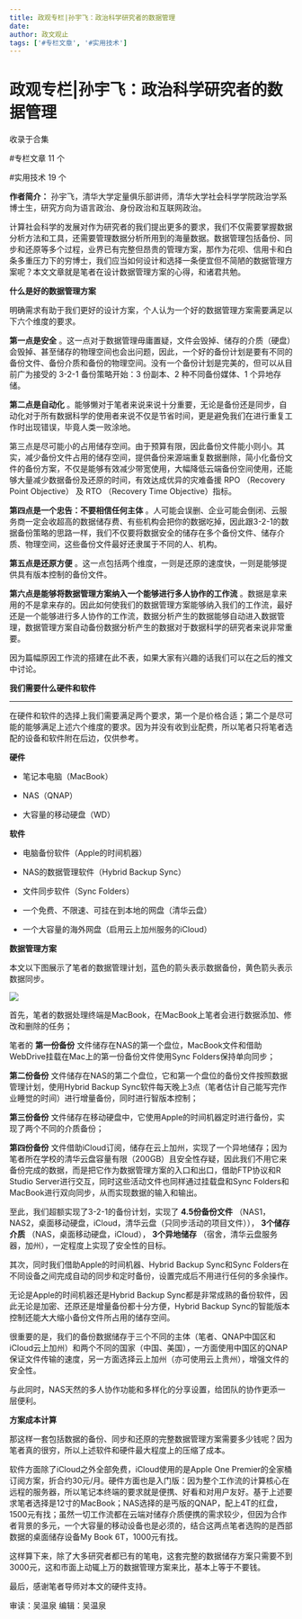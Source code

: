 ```yaml
---
title: 政观专栏|孙宇飞：政治科学研究者的数据管理
date: 
author: 政文观止
tags: ['#专栏文章', '#实用技术']
---
```

# 政观专栏|孙宇飞：政治科学研究者的数据管理


收录于合集

#专栏文章 11 个

#实用技术 19 个

**作者简介：** 孙宇飞，清华大学定量俱乐部讲师，清华大学社会科学学院政治学系博士生，研究方向为语言政治、身份政治和互联网政治。

  

计算社会科学的发展对作为研究者的我们提出更多的要求，我们不仅需要掌握数据分析方法和工具，还需要管理数据分析所用到的海量数据。数据管理包括备份、同步和还原等多个过程，业界已有完整但昂贵的管理方案，那作为花呗、信用卡和白条多重压力下的穷博士，我们应当如何设计和选择一条便宜但不简陋的数据管理方案呢？本文文章就是笔者在设计数据管理方案的心得，和诸君共勉。

  

 **什么是好的数据管理方案**

  

明确需求有助于我们更好的设计方案，个人认为一个好的数据管理方案需要满足以下六个维度的要求。

  

 **第一点是安全**
。这一点对于数据管理毋庸置疑，文件会毁掉、储存的介质（硬盘）会毁掉、甚至储存的物理空间也会出问题，因此，一个好的备份计划是要有不同的备份文件、备份介质和备份的物理空间。没有一个备份计划是完美的，但可以从目前广为接受的
3-2-1 备份策略开始：3 份副本、2 种不同备份媒体、1 个异地存储。

  

 **第二点是自动化**
。能够懒对于笔者来说来说十分重要，无论是备份还是同步，自动化对于所有数据科学的使用者来说不仅是节省时间，更是避免我们在进行重复工作时出现错误，毕竟人类一败涂地。

  

第三点是尽可能小的占用储存空间。由于预算有限，因此备份文件能小则小。其实，减少备份文件占用的储存空间，提供备份来源端重复数据删除，简小化备份文件的备份方案，不仅是能够有效减少带宽使用，大幅降低云端备份空间使用，还能够大量减少数据备份及还原的时间，有效达成优异的灾难备援
RPO （Recovery Point Objective） 及 RTO （Recovery Time Objective）指标。

  

 **第四点是一个忠告：不要相信任何主体**
。人可能会误删、企业可能会倒闭、云服务商一定会收超高的数据储存费、有些机构会把你的数据吃掉，因此跟3-2-1的数据备份策略的思路一样，我们不仅要将数据安全的储存在多个备份文件、储存介质、物理空间，这些备份文件最好还隶属于不同的人、机构。

  

 **第五点是还原方便** 。这一点包括两个维度，一则是还原的速度快，一则是能够提供具有版本控制的备份文件。

  

 **第六点是能够将数据管理方案纳入一个能够进行多人协作的工作流**
。数据是拿来用的不是拿来存的。因此如何使我们的数据管理方案能够纳入我们的工作流，最好还是一个能够进行多人协作的工作流，数据分析产生的数据能够自动进入数据管理，数据管理方案自动备份数据分析产生的数据对于数据科学的研究者来说非常重要。

  

因为篇幅原因工作流的搭建在此不表，如果大家有兴趣的话我们可以在之后的推文中讨论。

  

 **我们需要什么硬件和软件**  

 ****

在硬件和软件的选择上我们需要满足两个要求，第一个是价格合适；第二个是尽可能的能够满足上述六个维度的要求。因为并没有收到业配费，所以笔者只将笔者选配的设备和软件附在后边，仅供参考。

 **硬件**

  * 笔记本电脑（MacBook）

  * NAS（QNAP）

  * 大容量的移动硬盘（WD）

 **软件**

  * 电脑备份软件（Apple的时间机器）

  * NAS的数据管理软件（Hybrid Backup Sync）

  * 文件同步软件（Sync Folders）

  * 一个免费、不限速、可挂在到本地的网盘（清华云盘）

  * 一个大容量的海外网盘（启用云上加州服务的iCloud）

  

 **数据管理方案**  

本文以下图展示了笔者的数据管理计划，蓝色的箭头表示数据备份，黄色箭头表示数据同步。

![](/images/102/2.png)

  

首先，笔者的数据处理终端是MacBook，在MacBook上笔者会进行数据添加、修改和删除的任务；

  

笔者的 **第一份备份** 文件储存在NAS的第一个盘位，MacBook文件和借助WebDrive挂载在Mac上的第一份备份文件使用Sync
Folders保持单向同步；

  

 **第二份备份** 文件储存在NAS的第二个盘位，它和第一个盘位的备份文件按照数据管理计划，使用Hybrid Backup
Sync软件每天晚上3点（笔者估计自己能写完作业睡觉的时间）进行增量备份，同时进行智版本控制；

  

 **第三份备份** 文件储存在移动硬盘中，它使用Apple的时间机器定时进行备份，实现了两个不同的介质备份；

  

 **第四份备份**
文件借助iCloud订阅，储存在云上加州，实现了一个异地储存；因为笔者所在学校的清华云盘容量有限（200GB）且安全性存疑，因此我们不用它来备份完成的数据，而是把它作为数据管理方案的入口和出口，借助FTP协议和R
Studio Server进行交互，同时这些活动文件也同样通过挂载盘和Sync Folders和MacBook进行双向同步，从而实现数据的输入和输出。

  

至此，我们超额实现了3-2-1的备份计划，实现了 **4.5份备份文件**
（NAS1，NAS2，桌面移动硬盘，iCloud，清华云盘（只同步活动的项目文件））， **3个储存介质** （NAS，桌面移动硬盘，iCloud），
**3个异地储存** （宿舍，清华云盘服务器，加州），一定程度上实现了安全性的目标。

  

其次，同时我们借助Apple的时间机器、Hybrid Backup Sync和Sync
Folders在不同设备之间完成自动的同步和定时备份，设置完成后不用进行任何的多余操作。

  

无论是Apple的时间机器还是Hybrid Backup Sync都是非常成熟的备份软件，因此无论是加密、还原还是增量备份都十分方便，Hybrid
Backup Sync的智能版本控制还能大大缩小备份文件所占用的储存空间。

  

很重要的是，我们的备份数据储存于三个不同的主体（笔者、QNAP中国区和iCloud云上加州）和两个不同的国家（中国、美国），一方面使用中国区的QNAP保证文件传输的速度，另一方面选择云上加州（亦可使用云上贵州），增强文件的安全性。

  

与此同时，NAS天然的多人协作功能和多样化的分享设置，给团队的协作更添一层便利。

  

 **方案成本计算**

  

那这样一套包括数据的备份、同步和还原的完整数据管理方案需要多少钱呢？因为笔者真的很穷，所以上述软件和硬件最大程度上的压缩了成本。

  

软件方面除了iCloud之外全部免费，iCloud使用的是Apple One
Premier的全家桶订阅方案，折合约30元/月。硬件方面也是入门版：因为整个工作流的计算核心在远程的服务器，所以笔记本终端的要求就是便携、好看和对用户友好。基于上述要求笔者选择是12寸的MacBook；NAS选择的是丐版的QNAP，配上4T的红盘，1500元有找；虽然一切工作流都在云端对储存介质便携的需求较少，但因为合作者背景的多元，一个大容量的移动设备也是必须的，结合这两点笔者选购的是西部数据的桌面储存设备My
Book 6T，1000元有找。

  

这样算下来，除了大多研究者都已有的笔电，这套完整的数据储存方案只需要不到3000元，这和市面上动辄上万的数据管理方案来比，基本上等于不要钱。

  

最后，感谢笔者导师对本文的硬件支持。

  

审读：吴温泉 编辑：吴温泉

  

  

  

